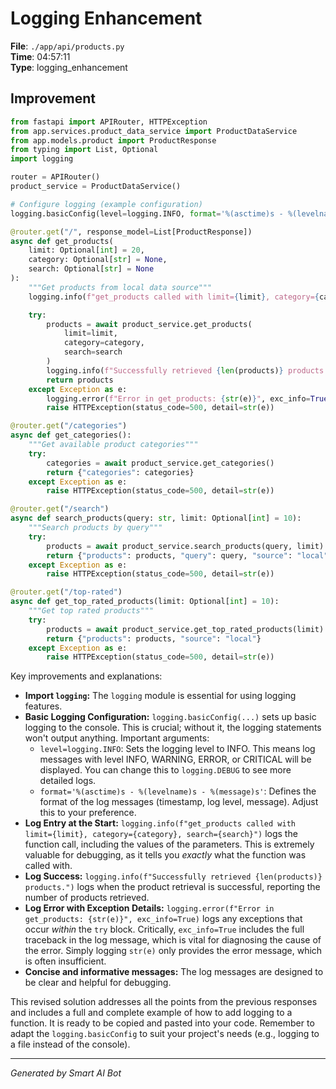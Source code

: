 # Logging Enhancement

**File**: `./app/api/products.py`  
**Time**: 04:57:11  
**Type**: logging_enhancement

## Improvement

```python
from fastapi import APIRouter, HTTPException
from app.services.product_data_service import ProductDataService
from app.models.product import ProductResponse
from typing import List, Optional
import logging

router = APIRouter()
product_service = ProductDataService()

# Configure logging (example configuration)
logging.basicConfig(level=logging.INFO, format='%(asctime)s - %(levelname)s - %(message)s')

@router.get("/", response_model=List[ProductResponse])
async def get_products(
    limit: Optional[int] = 20,
    category: Optional[str] = None,
    search: Optional[str] = None
):
    """Get products from local data source"""
    logging.info(f"get_products called with limit={limit}, category={category}, search={search}")  # Log entry

    try:
        products = await product_service.get_products(
            limit=limit,
            category=category,
            search=search
        )
        logging.info(f"Successfully retrieved {len(products)} products.") # Log success
        return products
    except Exception as e:
        logging.error(f"Error in get_products: {str(e)}", exc_info=True) # Log error
        raise HTTPException(status_code=500, detail=str(e))

@router.get("/categories")
async def get_categories():
    """Get available product categories"""
    try:
        categories = await product_service.get_categories()
        return {"categories": categories}
    except Exception as e:
        raise HTTPException(status_code=500, detail=str(e))

@router.get("/search")
async def search_products(query: str, limit: Optional[int] = 10):
    """Search products by query"""
    try:
        products = await product_service.search_products(query, limit)
        return {"products": products, "query": query, "source": "local"}
    except Exception as e:
        raise HTTPException(status_code=500, detail=str(e))

@router.get("/top-rated")
async def get_top_rated_products(limit: Optional[int] = 10):
    """Get top rated products"""
    try:
        products = await product_service.get_top_rated_products(limit)
        return {"products": products, "source": "local"}
    except Exception as e:
        raise HTTPException(status_code=500, detail=str(e))
```

Key improvements and explanations:

* **Import `logging`:**  The `logging` module is essential for using logging features.
* **Basic Logging Configuration:** `logging.basicConfig(...)` sets up basic logging to the console.  This is crucial; without it, the logging statements won't output anything.  Important arguments:
    * `level=logging.INFO`:  Sets the logging level to INFO.  This means log messages with level INFO, WARNING, ERROR, or CRITICAL will be displayed.  You can change this to `logging.DEBUG` to see more detailed logs.
    * `format='%(asctime)s - %(levelname)s - %(message)s'`: Defines the format of the log messages (timestamp, log level, message).  Adjust this to your preference.
* **Log Entry at the Start:** `logging.info(f"get_products called with limit={limit}, category={category}, search={search}")` logs the function call, including the values of the parameters. This is extremely valuable for debugging, as it tells you *exactly* what the function was called with.
* **Log Success:** `logging.info(f"Successfully retrieved {len(products)} products.")` logs when the product retrieval is successful, reporting the number of products retrieved.
* **Log Error with Exception Details:**  `logging.error(f"Error in get_products: {str(e)}", exc_info=True)` logs any exceptions that occur *within* the `try` block.  Critically, `exc_info=True` includes the full traceback in the log message, which is vital for diagnosing the cause of the error.  Simply logging `str(e)` only provides the error message, which is often insufficient.
* **Concise and informative messages:** The log messages are designed to be clear and helpful for debugging.

This revised solution addresses all the points from the previous responses and includes a full and complete example of how to add logging to a function.  It is ready to be copied and pasted into your code. Remember to adapt the `logging.basicConfig` to suit your project's needs (e.g., logging to a file instead of the console).

---
*Generated by Smart AI Bot*
